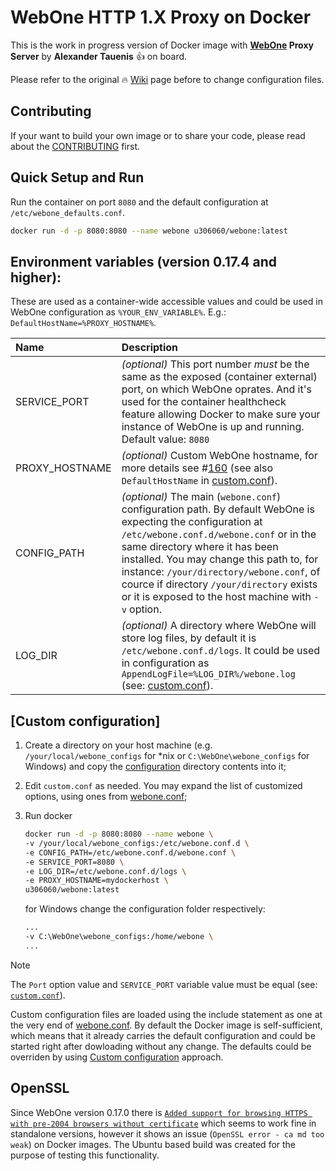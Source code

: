 # WebOne HTTP 1.X Proxy on Docker

This is the work in progress version of Docker image with **[WebOne](https://github.com/atauenis/webone) Proxy Server** by **Alexander Tauenis** 👍 on board.

Please refer to the original 🔥 [Wiki](https://github.com/atauenis/webone/wiki) page before to change configuration files.

## Contributing
If your want to build your own image or to share your code, please read about the [CONTRIBUTING](CONTRIBUTING.md) first.

## Quick Setup and Run
Run the container on port `8080` and the default configuration at `/etc/webone_defaults.conf`.

```bash
docker run -d -p 8080:8080 --name webone u306060/webone:latest
```

## Environment variables (version 0.17.4 and higher):
These are used as a container-wide accessible values and could be used in WebOne configuration as `%YOUR_ENV_VARIABLE%`. E.g.: `DefaultHostName=%PROXY_HOSTNAME%`.

| Name | Description |
|:---|:----|
| SERVICE_PORT | _(optional)_ This port number *must* be the same as the exposed (container external) port, on which WebOne oprates. And it's used for the container healthcheck feature allowing Docker to make sure your instance of WebOne is up and running. Default value: `8080` |
| PROXY_HOSTNAME | _(optional)_ Custom WebOne hostname, for more details see #[160](https://github.com/atauenis/webone/issues/160) (see also `DefaultHostName` in [custom.conf](/configuration/custom.conf)). |
| CONFIG_PATH | _(optional)_ The main (`webone.conf`) configuration path. By default WebOne is expecting the configuration at `/etc/webone.conf.d/webone.conf` or in the same directory where it has been installed. You may change this path to, for instance: `/your/directory/webone.conf`, of cource if directory `/your/directory` exists or it is exposed to the host machine with `-v` option. |
| LOG_DIR | _(optional)_ A directory where WebOne will store log files, by default it is `/etc/webone.conf.d/logs`. It could be used in configuration as `AppendLogFile=%LOG_DIR%/webone.log` (see: [custom.conf](/configuration/custom.conf)).  |

## [Custom configuration]
1. Create a directory on your host machine (e.g. `/your/local/webone_configs` for *nix or `C:\WebOne\webone_configs` for Windows) and copy the [configuration](./configuration) directory contents into it;
2. Edit `custom.conf` as needed. You may expand the list of customized options, using ones from [webone.conf](./configuration/webone.conf);
3. Run docker

    ```bash
    docker run -d -p 8080:8080 --name webone \
    -v /your/local/webone_configs:/etc/webone.conf.d \
    -e CONFIG_PATH=/etc/webone.conf.d/webone.conf \
    -e SERVICE_PORT=8080 \
    -e LOG_DIR=/etc/webone.conf.d/logs \
    -e PROXY_HOSTNAME=mydockerhost \
    u306060/webone:latest
    ```

    for Windows change the configuration folder respectively:

    ```bash
    ...
    -v C:\WebOne\webone_configs:/home/webone \
    ...
    ```

>[!NOTE]
>The `Port` option value and `SERVICE_PORT` variable value must be equal (see: [`custom.conf`](./configuration/custom.conf)).

Custom configuration files are loaded using the include statement as one at the very end of [webone.conf](./configuration/webone.conf). By default the Docker image is self-sufficient, which means that it already carries the default configuration and could be started right after dowloading without any change.
The defaults could be overriden by using [Custom configuration](#custom-configuration) approach.

## OpenSSL

Since WebOne version 0.17.0 there is [`Added support for browsing HTTPS with pre-2004 browsers without certificate`](https://github.com/atauenis/webone/releases/tag/v0.17.0) which seems to work fine in standalone versions, however it shows an issue (`OpenSSL error - ca md too weak`) on Docker images. The Ubuntu based build was created for the purpose of testing this functionality.
